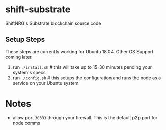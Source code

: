 # shift-substrate
ShiftNRG's Substrate blockchain source code

## Setup Steps
These steps are currently working for Ubuntu 18.04. Other OS Support coming later.

1. run `./install.sh` # this will take up to 15-30 minutes pending your system's specs
2. run `./config.sh` # this setups the configuration and runs the node as a service on your Ubuntu system

# Notes
* allow port `30333` through your firewall. This is the default p2p port for node comms